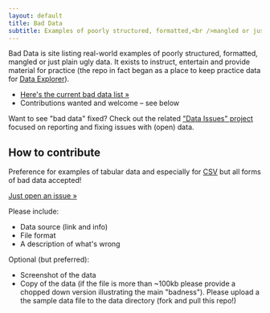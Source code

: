 ```yaml
---
layout: default
title: Bad Data
subtitle: Examples of poorly structured, formatted,<br />mangled or just plain ugly data
---
```


Bad Data is site listing real-world examples of poorly structured, formatted, mangled or just plain ugly data. It exists to instruct, entertain and provide material for practice (the repo in fact began as a place to keep practice data for [Data Explorer][explorer]).

* [Here's the current bad data list &raquo;][list]
* Contributions wanted and welcome &ndash; see below

Want to see "bad data" fixed? Check out the related ["Data Issues"
project][dataissues] focused on reporting and fixing issues with (open) data.


[list]: https://github.com/okfn/bad-data/issues
[explorer]: http://explorer.okfnlabs.org/
[csv]: http://data.okfn.org/standards/csv
[new]: https://github.com/okfn/bad-data/issues/new
[dataissues]: https://github.com/datasets/issues

## How to contribute

Preference for examples of tabular data and especially for [CSV][csv] but all
forms of bad data accepted!

[Just open an issue &raquo;][new]

Please include:

* Data source (link and info)
* File format
* A description of what's wrong

Optional (but preferred):

* Screenshot of the data
* Copy of the data (if the file is more than ~100kb please provide a chopped down version illustrating the main "badness"). Please upload a the sample data file to the data directory (fork and pull this repo!)

